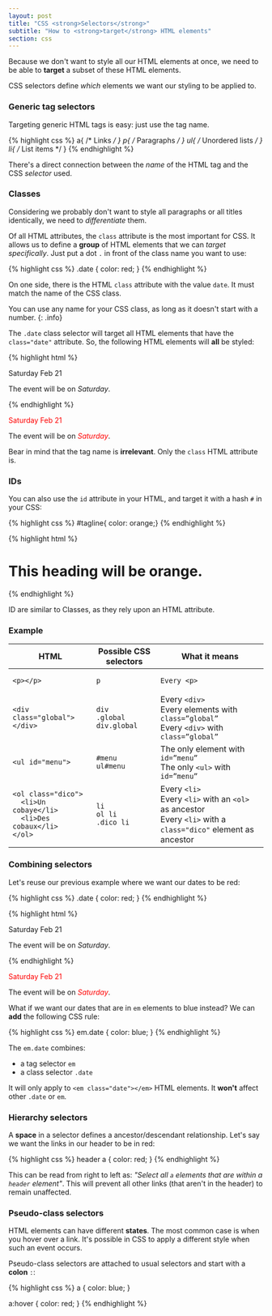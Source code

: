 ```yaml
---
layout: post
title: "CSS <strong>Selectors</strong>"
subtitle: "How to <strong>target</strong> HTML elements"
section: css
---
```


Because we don't want to style all our HTML elements at once, we need to be able to **target** a subset of these HTML elements.

CSS selectors define _which_ elements we want our styling to be applied to.

### Generic tag selectors

Targeting generic HTML tags is easy: just use the tag name.

{% highlight css %}
a{ /* Links */ }
p{ /* Paragraphs */ }
ul{ /* Unordered lists */ }
li{ /* List items */ }
{% endhighlight %}

There's a direct connection between the _name_ of the HTML tag and the CSS _selector_ used.

### Classes

Considering we probably don't want to style all paragraphs or all titles identically, we need to _differentiate_ them.

Of all HTML attributes, the `class` attribute is the most important for CSS. It allows us to define a **group** of HTML elements that we can _target specifically_. Just put a dot `.` in front of the class name you want to use:

{% highlight css %}
.date {
  color: red;
}
{% endhighlight %}

On one side, there is the HTML `class` attribute with the value `date`. It must match the name of the CSS class.

You can use any name for your CSS class, as long as it doesn't start with a number.
{: .info}

The `.date` class selector will target all HTML elements that have the `class="date"` attribute. So, the following HTML elements will **all** be styled:

{% highlight html %}
<p class="date">
  Saturday Feb 21
</p>
<p>
  The event will be on <em class="date">Saturday</em>.
</p>
{% endhighlight %}

<div class="result">
  <p style="color:red;">Saturday Feb 21</p>
  <p>The event will be on <em style="color:red;">Saturday</em>.</p>
</div>

Bear in mind that the tag name is **irrelevant**. Only the `class` HTML attribute is.

### IDs

You can also use the `id` attribute in your HTML, and target it with a hash `#` in your CSS:

{% highlight css %}
#tagline{ color: orange;}
{% endhighlight %}

{% highlight html %}
<h1 id="tagline">This heading will be orange.</h1>
{% endhighlight %}

ID are similar to Classes, as they rely upon an HTML attribute.

### Example

<div class="table">
  <table>
    <thead>
      <tr>
        <th>HTML</th>
        <th>Possible CSS selectors</th>
        <th>What it means</th>
      </tr>
    </thead>
    <tbody>
      <tr>
        <td><pre><code>&lt;p&gt;&lt;/p&gt;</code></pre></td>
        <td><code>p</code></td>
        <td><code>Every &lt;p&gt;</code></td>
      </tr>
      <tr>
        <td><pre><code>&lt;div class="global"&gt;&lt;/div&gt;</code></pre></td>
        <td>
          <code>div</code><br>
          <code>.global</code><br>
          <code>div.global</code></td>
          <td>Every <code>&lt;div&gt;</code><br>
          Every elements with <code>class=”global”</code><br>
          Every <code>&lt;div&gt;</code> with <code>class=”global”</code>
        </td>
      </tr>
      <tr>
        <td><pre><code>&lt;ul id="menu"&gt;</code></pre></td>
        <td>
          <code>#menu</code><br>
          <code>ul#menu</code>
        </td>
        <td>
          The only element with <code>id=”menu”</code><br>
          The only <code>&lt;ul&gt;</code> with <code>id=”menu”</code>
        </td>
      </tr>
      <tr>
        <td>
          <pre><code>&lt;ol class="dico"&gt;
  &lt;li&gt;Un cobaye&lt;/li&gt;
  &lt;li&gt;Des cobaux&lt;/li&gt;
&lt;/ol&gt;</code></pre>
        </td>
        <td>
          <code>li</code><br>
          <code>ol li</code><br>
          <code>.dico li</code>
        </td>
        <td>
          Every <code>&lt;li&gt;</code><br>
          Every <code>&lt;li&gt;</code> with an <code>&lt;ol&gt;</code> as ancestor <br>
          Every <code>&lt;li&gt;</code> with a <code>class="dico"</code> element as ancestor
        </td>
      </tr>
    </tbody>
  </table>
</div>

### Combining selectors

Let's reuse our previous example where we want our dates to be red:

{% highlight css %}
.date {
  color: red;
}
{% endhighlight %}

{% highlight html %}
<p class="date">
  Saturday Feb 21
</p>
<p>
  The event will be on <em class="date">Saturday</em>.
</p>
{% endhighlight %}

<div class="result">
  <p style="color:red;">Saturday Feb 21</p>
  <p>The event will be on <em style="color:red;">Saturday</em>.</p>
</div>

What if we want our dates that are in `em` elements to blue instead? We can **add** the following CSS rule:

{% highlight css %}
em.date {
  color: blue;
}
{% endhighlight %}

The `em.date` combines:

* a tag selector `em`
* a class selector `.date`

It will only apply to `<em class="date"></em>` HTML elements. It **won't** affect other `.date` or `em`.

### Hierarchy selectors

A **space** in a selector defines a ancestor/descendant relationship. Let's say we want the links in our header to be in red:

{% highlight css %}
header a {
  color: red;
}
{% endhighlight %}

This can be read from right to left as: _"Select all `a` elements that are within a `header` element"_. This will prevent all other links (that aren't in the header) to remain unaffected.

### Pseudo-class selectors

HTML elements can have different **states**. The most common case is when you hover over a link. It's possible in CSS to apply a different style when such an event occurs.

Pseudo-class selectors are attached to usual selectors and start with a **colon** `:`:

{% highlight css %}
a {
  color: blue;
}

a:hover {
  color: red;
}
{% endhighlight %}
